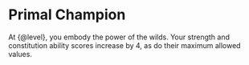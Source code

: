 # Primal Champion
At {@level}, you embody the power of the wilds.
Your strength and constitution ability scores increase by 4, as do their maximum allowed values.
